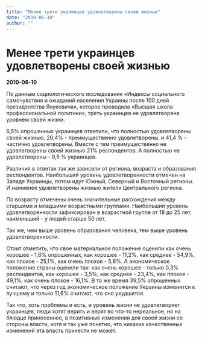 ```yaml
---
title: "Менее трети украинцев удовлетворены своей жизнью"
date: "2010-06-10"
author: ""
---
```


# Менее трети украинцев удовлетворены своей жизнью

**2010-06-10** 

По данным социологического исследования «Индексы социального самочувствия и ожиданий населения Украины после 100 дней президентства Януковича», которое проводила «Высшая школа профессиональной политики», треть украинцев не удовлетворена уровнем своей жизни.

6,5% опрошенных украинцев ответили, что полностью удовлетворены своей жизнью, 20,4% - преимущественно удовлетворены, и 41,4 % - частично удовлетворены. Вместе с тем преимущественно не удовлетворены своей жизнью 21% респондентов. А полностью не удовлетворены - 9,5 % украинцев.

Различия в ответах так же зависели от региона, возраста и образования респондентов. Наибольший уровень удовлетворенности отмечен на Западе Украинцы, потом идут Южный, Северный и Восточный регионы. И наименее удовлетворены жизнью жители Центрального региона.

По возрасту отмечены очень значительные расхождения между старшими и младшими возрастными группами. Наибольший уровень удовлетворенности зафиксирован в возрастной группе от 18 до 25 лет, наименьший - у людей старше 50 лет.

Так же, чем выше уровень образования человека, тем выше уровень удовлетворенности.

Стоит отметить, что свое материальное положение оценили как очень хорошее - 1,6% опрошенных, как хорошее - 11,2%, как среднее - 54,9%, как плохое - 25,1%, как очень плохое - 5,8%. А экономическое положение страны оценили так: как очень хорошее - только 0,3% респондентов, как хорошее - 3,5%, как среднее - 23,4%, как плохое - 49,1%, как очень плохое - 16,1%. В то же время 39,5% опрошенных считают, что через год экономическое положение Украины изменится к лучшему и только 11,6% считают, что оно ухудшится.

Так что, хоть проблемы и есть, и уровень жизни не удовлетворяет украинцев, люди хотят верить и верят во что-то нереальное, но на блюдце принесенное, в позитивные изменения для своей жизни со стороны власти, хотя и так уже понятно, что никаких качественных изменений эта власть принести не может.
